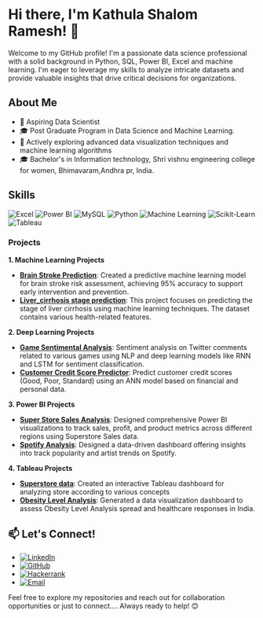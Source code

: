 # Hi there, I'm Kathula Shalom Ramesh! 👋

Welcome to my GitHub profile! I'm a passionate data science professional with a solid background in Python, SQL, Power BI, Excel and machine learning. I'm eager to leverage my skills to analyze intricate datasets and provide valuable insights that drive critical decisions for organizations.

## About Me

- 💼 Aspiring Data Scientist
- 🎓 Post Graduate Program in Data Science and Machine Learning.
- 🌱 Actively exploring advanced data visualization techniques and machine learning algorithms
- 🎓 Bachelor's in Information technology, Shri vishnu engineering college for women, Bhimavaram,Andhra pr, India.

## Skills

![Excel](https://img.shields.io/badge/-Excel-217346?style=for-the-badge&logo=microsoft-excel&logoColor=white)
![Power BI](https://img.shields.io/badge/-Power%20BI-F2C811?style=for-the-badge&logo=power-bi&logoColor=black)
![MySQL](https://img.shields.io/badge/-MySQL-4479A1?style=for-the-badge&logo=mysql&logoColor=white)
![Python](https://img.shields.io/badge/-Python-3776AB?style=for-the-badge&logo=python&logoColor=white)
![Machine Learning](https://img.shields.io/badge/-Machine%20Learning-0078D4?style=for-the-badge&logo=machine-learning&logoColor=white)
![Scikit-Learn](https://img.shields.io/badge/-Scikit--Learn-F7931E?style=for-the-badge&logo=scikit-learn&logoColor=white)
![Tableau](https://img.shields.io/badge/Tableau-00537E?style=for-the-badge&logo=Tableau&logoColor=white)

### Projects

**1. Machine Learning Projects**
- **[Brain Stroke Prediction](https://github.com/kathulashalom/Brain-strock-project)**: Created a predictive machine learning model for brain stroke risk assessment, achieving 95% accuracy to support early intervention and prevention.
- **[Liver_cirrhosis stage prediction](https://github.com/kathulashalom/Liver_cirrhosis)**: This project focuses on predicting the stage of liver cirrhosis using machine learning techniques. The dataset contains various health-related features.

**2. Deep Learning Projects**
- **[Game Sentimental Analysis]()**: Sentiment analysis on Twitter comments related to various games using NLP and deep learning models like RNN and LSTM for sentiment classification.
- **[Customer Credit Score Predictor]()**: Predict customer credit scores (Good, Poor, Standard) using an ANN model based on financial and personal data.

**3. Power BI Projects**
- **[Super Store Sales Analysis]()**: Designed comprehensive Power BI visualizations to track sales, profit, and product metrics across different regions using Superstore Sales data.
- **[Spotify Analysis]()**: Designed a data-driven dashboard offering insights into track popularity and artist trends on Spotify.
  
**4. Tableau Projects**
- **[Superstore data]()**: Created an interactive Tableau dashboard for analyzing store according to various concepts 
- **[Obesity Level Analysis](https://github.com/kathulashalom/Obesity_analysis)**: Generated a data visualization dashboard to assess Obesity Level Analysis spread and healthcare responses in India.

## 📫 Let's Connect!

- [![LinkedIn](https://img.shields.io/badge/-LinkedIn-0077B5?style=for-the-badge&logo=linkedin&logoColor=white)](www.linkedin.com/in/kathula-shalom-6944a3239)
- [![GitHub](https://img.shields.io/badge/-GitHub-181717?style=for-the-badge&logo=github&logoColor=white)]()
- [![Hackerrank](https://img.shields.io/badge/-Hackerrank-181717?style=for-the-badge&logo=hackerrank&logoColor=00EA64)]()
- [![Email](https://img.shields.io/badge/-Email-D14836?style=for-the-badge&logo=gmail&logoColor=white)]()

Feel free to explore my repositories and reach out for collaboration opportunities or just to connect.... Always ready to help! 😊
